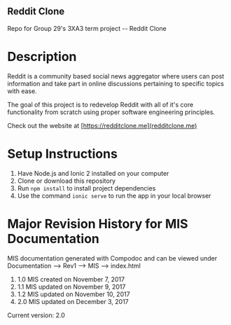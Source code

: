 
## Reddit Clone

Repo for Group 29's 3XA3 term project -- Reddit Clone

# Description
Reddit is a community based social news aggregator where users can post information and take part in online discussions pertaining to specific topics with ease.

The goal of this project is to redevelop Reddit with all of it's core functionality from scratch using proper software engineering principles.

Check out the website at [https://redditclone.me](redditclone.me)

# Setup Instructions

1. Have Node.js and Ionic 2 installed on your computer
2. Clone or download this repository
3. Run `npm install` to install project dependencies
4. Use the command `ionic serve` to run the app in your local browser

# Major Revision History for MIS Documentation
MIS documentation generated with Compodoc and can be viewed under Documentation --> Rev1 --> MIS --> index.html

1. 1.0 MIS created on November 7, 2017
2. 1.1 MIS updated on November 9, 2017
3. 1.2 MIS updated on November 10, 2017
4. 2.0 MIS updated on December 3, 2017

Current version: 2.0